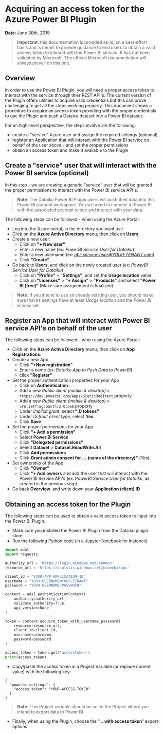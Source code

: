 # Acquiring an access token for the Azure Power BI Plugin

**Date**: June 30th, 2019	

> **Important**: this documentation is provided as-is, on a best-effort basis and is meant to provide guidance
> to end users to obtain a valid access token to interact with the Power BI service. It has not been validated
> by Microsoft. The official Microsoft documentation will always prevail on this one. 

## Overview
In order to use the Power BI Plugin, you will need a proper access token to interact with the service through thier REST API's. 
The current version of the Plugin offers utilities to acquire valid credentials but this can prove challenging to get all the steps working properly. 
This document shows a procedure to acquire an access token providing with the proper credentials to use the Plugin and push a Dataiku dataset into a Power BI dataset.

For an high-level perspective, the steps involve are the following:	
* create a "service" Azure user and assign the required settings (optional)
* register an Application that will interact with the Power BI service on behalf of the user above - and set the proper permissions
* obtain an access token and make it available to the Plugin

## Create a "service" user that will interact with the Power BI service (optional)
In this step - we are creating a generic "service" user that will be granted the proper permissions to interact with the Power BI service API's.	
> **Note**:
> The Dataiku Power BI Plugin users will push their data 
> into this Power BI account workspace. You will need to connect 
> to Power BI with the associated account to see and interact with your 
> data.	

The following steps can be followed - when using the Azure Portal:	
* Log into the Azure portal, in the directory you want use 
* Click on the **Azure Active Directory** menu, then click on **Users**.
* Create a new user:
	* Click on **"+ New user"**
	* Enter a new name (ex: *PowerBI Service User for Dataiku*)
	* Enter a new username (ex: *pbi-service-user@YOUR-TENANT.com*)
	* Click **"Create"**
* Go back to **Users**, and click on the newly created user (ex: *PowerBI Service User for Dataiku*)
	* Click on **"Profile"** > **"Settings"**, and set the **Usage location** value
	* Click on **"Licenses"** > **"+ Assign"** > **"Products"** and select **"Power BI (free)"** (Make sure assignement is finalized)
	
>  **Note**:
> If you intend to use an already existing user, you should make sure that its settings have 
> at least *Usage location* and the *Power BI license* set.

## Register an App that will interact with Power BI service API's on behalf of the user
The following steps can be followed - when using the Azure Portal:	
* Click on the **Azure Active Directory** menu, then click on **App Registrations**.
* Create a new App
	* Click **"+New registration"**
	* Enter a name (ex: *Dataiku App to Push Data to PowerBI*)
	* click **"Register"**
* Set the proper authentication properties for your App
	* Click on **Authentication**
	* Add a new *Public client (mobile & desktop)* > ```https://dev.powerbi.com/Apps/SignInRedirect``` property
	* Add a new *Public client (mobile & desktop)* > ```urn:ietf:wg:oauth:2.0:oob``` property
	* Under *Implicit grant*, select **"ID tokens"**
	* Under *Default client type*, select **Yes**
	* Click **Save**
* Set the proper permissions for your App
	* Click **"+ Add a permission"**
	* Select **Power BI Service**
	* Click **"Delegated permissions"**
	* Select **Dataset** > **Dataset.ReadWrite.All**
	* Click **Add permissions**
	* Click **Grant admin consent for ....(name of the directory)"** (*Yes*)
* Set ownership of the App
	* Click **"Owner"**
	* Click **"+ Add owners** and add the user that will interact with the Power BI Service API's (ex: *PowerBI Service User for Dataiku*, as created in the previous step)
* Go back **Overview**, and write down your **Application (client) ID**


## Obtaining an access token for the Plugin
The following steps can be used to obtain a valid access token to input into the Power BI Plugin. 
* Make sure you installed the Power BI Plugin from the Dataiku plugin store. 
* Run the following Python code (in a Jupyter Notebook for instance)
```python
import adal
import requests

authority_url = 'https://login.windows.net/common'
resource_url = 'https://analysis.windows.net/powerbi/api'

client_id = "YOUR-APP-APPLICATION-ID"
username = "YOUR-USERNAME@YOUR-TENANT"
password = "YOUR-USERNAME-PASSWORD"

context = adal.AuthenticationContext(
    authority=authority_url,
    validate_authority=True,
    api_version=None
)

token = context.acquire_token_with_username_password(
    resource=resource_url,
    client_id=client_id,
    username=username,
    password=password
)

access_token = token.get('accessToken')
print(access_token)
```
* Copy/paste the access token in a Project Variable (or replace current value) with the following key:
```
{
  "powerbi-settings": {
    "access_token": "YOUR-ACCESS-TOKEN"
  }
}
```
> **Note**: This Project variable should be set in the Project where you intend to export data to Power BI
* Finally, when using the Plugin, choose the "... **with access token**" export options. 